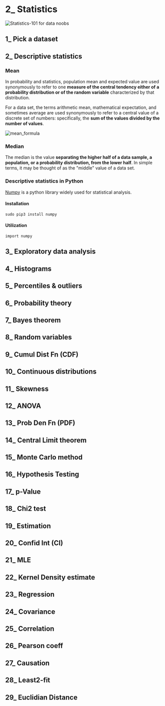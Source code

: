 # 2_ Statistics


![Statistics-101 for data noobs](https://medium.com/@debuggermalhotra/statistics-101-for-data-noobs-2e2a0e23a5dc)

## 1_ Pick a dataset

## 2_ Descriptive statistics

### Mean

In probability and statistics, population mean and expected value are used synonymously to refer to one __measure of the central tendency either of a probability distribution or of the random variable__ characterized by that distribution.

For a data set, the terms arithmetic mean, mathematical expectation, and sometimes average are used synonymously to refer to a central value of a discrete set of numbers: specifically, the __sum of the values divided by the number of values__.

![mean_formula](https://wikimedia.org/api/rest_v1/media/math/render/svg/bd2f5fb530fc192e4db7a315777f5bbb5d462c90)

### Median

The median is the value __separating the higher half of a data sample, a population, or a probability distribution, from the lower half__. In simple terms, it may be thought of as the "middle" value of a data set.

### Descriptive statistics in Python

[Numpy](http://www.numpy.org/) is a python library widely used for statistical analysis.

#### Installation

    sudo pip3 install numpy

#### Utilization
    
    import numpy

## 3_ Exploratory data analysis

## 4_ Histograms

## 5_ Percentiles & outliers

## 6_ Probability theory

## 7_ Bayes theorem

## 8_ Random variables

## 9_ Cumul Dist Fn (CDF)

## 10_ Continuous distributions

## 11_ Skewness

## 12_ ANOVA

## 13_ Prob Den Fn (PDF)

## 14_ Central Limit theorem

## 15_ Monte Carlo method

## 16_ Hypothesis Testing

## 17_ p-Value

## 18_ Chi2 test

## 19_ Estimation

## 20_ Confid Int (CI)

## 21_ MLE

## 22_ Kernel Density estimate

## 23_ Regression

## 24_ Covariance

## 25_ Correlation

## 26_ Pearson coeff

## 27_ Causation

## 28_ Least2-fit

## 29_ Euclidian Distance
